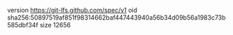 version https://git-lfs.github.com/spec/v1
oid sha256:50897519af851f98314662baf447443940a56b34d09b56a1983c73b585dbf34f
size 12656
